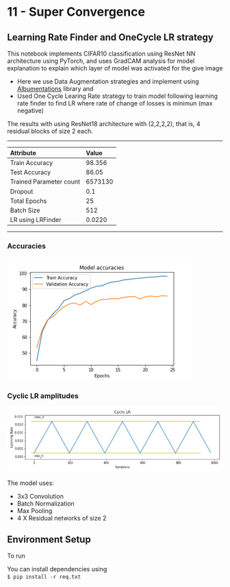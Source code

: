 

# 11 - Super Convergence

## Learning Rate Finder and OneCycle LR strategy
 
This notebook implements CIFAR10 classification using ResNet NN architecture using PyTorch,
and uses GradCAM analysis for model explanation  to explain which layer of model was activated for the give image

* Here we use Data Augmentation strategies  and implement using [Albumentations](https://github.com/albumentations-team/albumentations) library and
* Used One Cycle Learing Rate strategy to train model following learning rate finder to find LR where rate of change of losses is minimun (max negative)

The results with using ResNet18 architecture with (2,2,2,2), that is, 4 residual blocks of size 2 each.
 
----
| Attribute | Value |
|:--- | :--- |
| Train Accuracy | 98.356 |
| Test Accuracy | 86.05 |
| Trained Parameter count   |6573130 |
| Dropout | 0.1 |
| Total Epochs | 25 |
| Batch Size | 512|
| LR using LRFinder | 0.0220|


----
### Accuracies
![](Accuracies.png)

### Cyclic LR amplitudes
![](output/clr.png)

The model uses:
* 3x3 Convolution
* Batch Normalization
* Max Pooling
* 4 X Residual networks of size 2 

## Environment Setup
To run 

You can install dependencies using  
`$ pip install -r req.txt`

